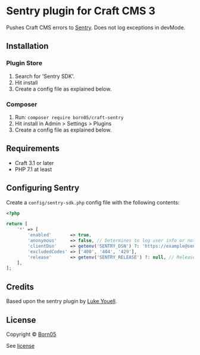# Sentry plugin for Craft CMS 3

Pushes Craft CMS errors to [Sentry](https://sentry.io/).
Does not log exceptions in devMode.

## Installation

### Plugin Store
1. Search for 'Sentry SDK'.
2. Hit install
3. Create a config file as explained below.

### Composer
1. Run: `composer require born05/craft-sentry`
2. Hit install in Admin > Settings > Plugins
3. Create a config file as explained below.

## Requirements
- Craft 3.1 or later
- PHP 7.1 at least

## Configuring Sentry
Create a `config/sentry-sdk.php` config file with the following contents:

```php
<?php

return [
    '*' => [
        'enabled'       => true,
        'anonymous'     => false, // Determines to log user info or not
        'clientDsn'     => getenv('SENTRY_DSN') ?: 'https://example@sentry.io/123456789', // Set as string or use environment variable.
        'excludedCodes' => ['400', '404', '429'],
        'release'       => getenv('SENTRY_RELEASE') ?: null, // Release number/name used by sentry.
    ],
];
```

## Credits
Based upon the sentry plugin by [Luke Youell](https://github.com/lukeyouell).

## License

Copyright © [Born05](https://www.born05.com/)

See [license](https://github.com/born05/craft-sentry/blob/master/LICENSE.md)
